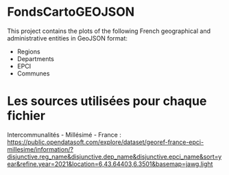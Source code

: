 # FondsCartoGEOJSON
This project contains the plots of the following French geographical and administrative entities in GeoJSON format:
- Regions
- Departments
- EPCI
- Communes

# Les sources utilisées pour chaque fichier 
Intercommunalités - Millésimé - France : https://public.opendatasoft.com/explore/dataset/georef-france-epci-millesime/information/?disjunctive.reg_name&disjunctive.dep_name&disjunctive.epci_name&sort=year&refine.year=2021&location=6,43.64403,6.3501&basemap=jawg.light
